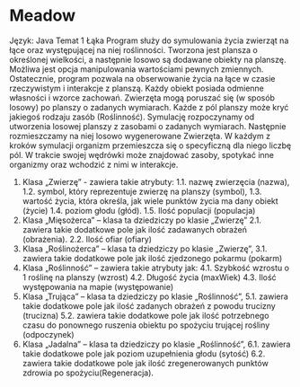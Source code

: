 # Meadow
Język: Java
Temat 1
Łąka
Program służy do symulowania życia zwierząt na łące oraz występującej na niej roślinności. Tworzona jest plansza o określonej wielkości, a następnie losowo są dodawane obiekty na planszę. Możliwa jest opcja manipulowania wartościami pewnych zmiennych. Ostatecznie, program pozwala na obserwowanie życia na łące w czasie rzeczywistym i interakcje z planszą. Każdy obiekt posiada odmienne własności i wzorce zachowań.  Zwierzęta mogą poruszać się (w sposób losowy) po planszy o zadanych wymiarach. Każde z pól planszy może kryć jakiegoś rodzaju zasób (Roślinność). Symulację rozpoczynamy od utworzenia losowej planszy z zasobami o zadanych wymiarach. Następnie rozmieszczamy na niej losowo wygenerowane Zwierzęta. W każdym z kroków symulacji organizm przemieszcza się o specyficzną dla niego liczbę pól. W trakcie swojej wędrówki może znajdować zasoby, spotykać inne organizmy oraz wchodzić z nimi w interakcje.

1. Klasa „Zwierzę” - zawiera takie atrybuty: 
1.1. nazwę zwierzęcia (nazwa), 
1.2. symbol, który reprezentuje zwierzę na planszy (symbol),
1.3. wartość życia, która określa, jak wiele punktów życia ma dany obiekt (życie)
1.4. poziom głodu (głód). 
1.5. Ilość populacji (populacja)
2. Klasa „Mięsożerca” – klasa ta dziedziczy po klasie „Zwierzę”
2.1.  zawiera takie dodatkowe pole jak ilość zadawanych obrażeń (obrażenia).
2.2. Ilość ofiar (ofiary)
3. Klasa „Roślinożerca” – klasa ta dziedziczy po klasie „Zwierzę”, 
3.1. zawiera takie dodatkowe pole jak ilość zjedzonego pokarmu (pokarm)
4. Klasa „Roślinność” – zawiera takie atrybuty jak:
4.1. Szybkość wzrostu o 1 roślinę na planszy (wzrost)
4.2. Długość życia (maxWiek)
4.3. Ilość występowania na mapie (występowanie)
5. Klasa „Trująca” – klasa ta dziedziczy po klasie „Roślinność”,
5.1. zawiera takie dodatkowe pole jak ilość zadanych obrażeń z powodu trucizny (trucizna)
5.2. zawiera takie dodatkowe pole jak ilość potrzebnego czasu do ponownego ruszenia obiektu po spożyciu trującej rośliny (odpoczynek)
6. Klasa „Jadalna” – klasa ta dziedziczy po klasie „Roślinność”,
6.1. zawiera takie dodatkowe pole jak poziom uzupełnienia głodu (sytość)
6.2. zawiera takie dodatkowe pole jak ilość zregenerowanych punktów zdrowia po spożyciu(Regeneracja).
